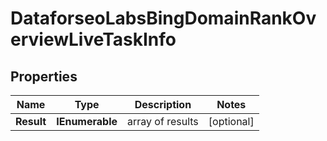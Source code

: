 # DataforseoLabsBingDomainRankOverviewLiveTaskInfo


## Properties

| Name | Type | Description | Notes |
|------------ | ------------- | ------------- | -------------|
**Result** | **IEnumerable<DataforseoLabsBingDomainRankOverviewLiveResultInfo>** | array of results |[optional]|